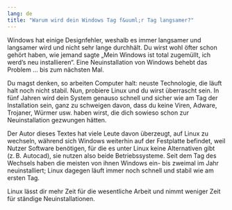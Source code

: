 ```yaml
---
lang: de
title: "Warum wird dein Windows Tag f&uuml;r Tag langsamer?"
---
```


Windows hat einige Designfehler, weshalb es immer langsamer und langsamer wird und nicht sehr lange durchhält. Du wirst wohl öfter schon gehört haben, wie jemand sagte „Mein Windows ist total zugemüllt, ich werd’s neu installieren“. Eine Neuinstallation von Windows behebt das Problem … bis zum nächsten Mal.

Du magst denken, so arbeiten Computer halt: neuste Technologie, die läuft halt noch nicht stabil. Nun, probiere Linux und du wirst überrascht sein. In fünf Jahren wird dein System genauso schnell und sicher wie am Tag der Installation sein, ganz zu schweigen davon, dass du keine Viren, Adware, Trojaner, Würmer usw. haben wirst, die dich sowieso schon zur Neuinstallation gezwungen hätten.

Der Autor dieses Textes hat viele Leute davon überzeugt, auf Linux zu wechseln, während sich Windows weiterhin auf der Festplatte befindet, weil Nutzer Software benötigen, für die es unter Linux keine Alternativen gibt (z.&#x202f;B. Autocad), sie nutzen also beide Betriebssysteme. Seit dem Tag des Wechsels haben die meisten von ihnen Windows ein- bis zweimal im Jahr neuinstalliert; Linux dagegen läuft immer noch schnell und stabil wie am ersten Tag.


Linux lässt dir mehr Zeit für die wesentliche Arbeit und nimmt weniger Zeit für ständige Neuinstallationen.




